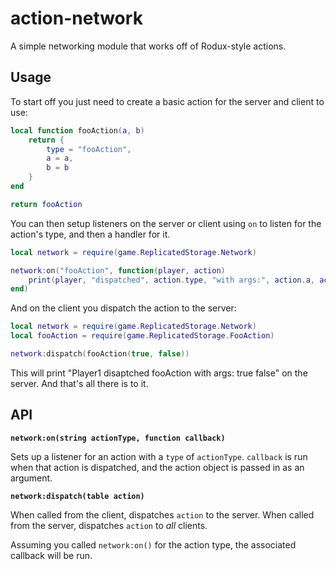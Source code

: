 # action-network

A simple networking module that works off of Rodux-style actions.

## Usage

To start off you just need to create a basic action for the server and client to use:

```lua
local function fooAction(a, b)
    return {
        type = "fooAction",
        a = a,
        b = b
    }
end

return fooAction
```

You can then setup listeners on the server or client using `on` to listen for
the action's type, and then a handler for it.

```lua
local network = require(game.ReplicatedStorage.Network)

network:on("fooAction", function(player, action)
    print(player, "dispatched", action.type, "with args:", action.a, action.b)
end)
```

And on the client you dispatch the action to the server:

```lua
local network = require(game.ReplicatedStorage.Network)
local fooAction = require(game.ReplicatedStorage.FooAction)

network:dispatch(fooAction(true, false))
```

This will print "Player1 disaptched fooAction with args: true false" on the server. And that's all there is to it.

## API

**`network:on(string actionType, function callback)`**

Sets up a listener for an action with a `type` of `actionType`. `callback` is run when that action is dispatched, and the action object is passed in as an argument.

**`network:dispatch(table action)`**

When called from the client, dispatches `action` to the server. When called from the server, dispatches `action` to _all_ clients.

Assuming you called `network:on()` for the action type, the associated callback will be run.
